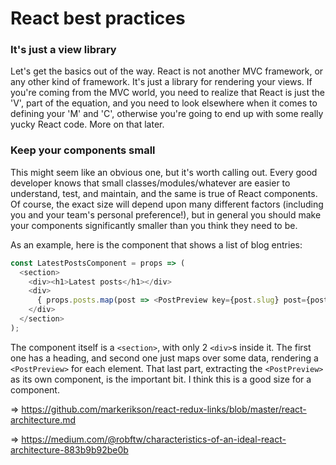 # React best practices



### It's just a view library

Let's get the basics out of the way. React is not another MVC framework, or any other kind of framework. It's just a library for rendering your views. If you're coming from the MVC world, you need to realize that React is just the 'V', part of the equation, and you need to look elsewhere when it comes to defining your 'M' and 'C', otherwise you're going to end up with some really yucky React code. More on that later.

### Keep your components small

This might seem like an obvious one, but it's worth calling out. Every good developer knows that small classes/modules/whatever are easier to understand, test, and maintain, and the same is true of React components. Of course, the exact size will depend upon many different factors (including you and your team's personal preference!), but in general you should make your components significantly smaller than you think they need to be. 

As an example, here is the component that shows a list of blog entries:

```js
const LatestPostsComponent = props => (
  <section>
    <div><h1>Latest posts</h1></div>
    <div>
      { props.posts.map(post => <PostPreview key={post.slug} post={post}/>) }
    </div>
  </section>
);
```

The component itself is a `<section>`, with only 2 `<div>`s inside it. The first one has a heading, and second one just maps over some data, rendering a `<PostPreview>` for each element. That last part, extracting the `<PostPreview>` as its own component, is the important bit. I think this is a good size for a component.



=> https://github.com/markerikson/react-redux-links/blob/master/react-architecture.md

=> https://medium.com/@robftw/characteristics-of-an-ideal-react-architecture-883b9b92be0b